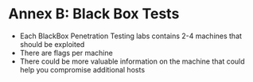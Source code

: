 # Annex B: Black Box Tests

* Each BlackBox Penetration Testing labs contains 2-4 machines that should be exploited
* There are flags per machine
* There could be more valuable information on the machine that could help you compromise additional hosts
